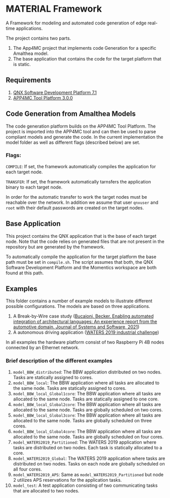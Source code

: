 # MATERIAL Framework
A Framework for modeling and automated code generation of edge real-time applications.

The project contains two parts. 
1) The App4MC project that implements code Generation for a specific Amalthea model.
2) The base application that contains the code for the target platform that is static.

## Requirements
1) [QNX Software Development Platform 7.1](https://blackberry.qnx.com/en/products/foundation-software/qnx-software-development-platform/sdp-7-1)
2) [APP4MC Tool Platform 3.0.0](https://eclipse.dev/app4mc/)

## Code Generation from Amalthea Models
The code generation platform builds on the APP4MC Tool Platform. The project is imported into the APP4MC tool and can then be used to parse compliant models and generate the code. 
In the current implementation the model folder as well as different flags (described below) are set.

### Flags:

`COMPILE`: If set, the framework automatically compiles the application for each target node. 

`TRANSFER`: If set, the framework automatically tarnsfers the application binary to each target node. 

In order for the automatic transfer to work the target nodes must be reachable over the network.
In addition we assume that user `qnxuser` and `root` with their default passwords are created on the target nodes. 

## Base Application 
This project contains the QNX application that is the base of each target node. 
Note that the code relies on generated files that are not present in the repository but are generated by the framework. 

To automatically compile the application for the target platform the base path must be set in `compile.sh`.
The script assumes that both, the QNX Software Development Platform and the Momentics workspace are both found at this path. 

## Examples

This folder contains a number of example models to illustrate different possible configurations. 
The models are based on three applications. 

1) A Break-by-Wire case study ([Bucaioni, Becker. Enabling automated integration of architectural languages: An experience report from the automotive
domain. Journal of Systems and Software, 2021](https://doi.org/10.1016/j.jss.2021.111106))
2) A autonomous driving application ([WATERS 2019 industrial challenge](https://archives.ecrts.org/fileadmin/WebsitesArchiv/ecrts2019/waters/waters-industrial-challenge/index.html))

In all examples the hardware platform consist of two Raspberry Pi 4B nodes connected by an Ethernet network. 
### Brief description of the different examples

1) `model_BBW_distributed`: The BBW application distributed on two nodes. Tasks are statically assigned to cores.
2) `model_BBW_local`: The BBW application where all tasks are allocated to the same node. Tasks are statically assigned to cores.
3) `model_BBW_local_Global1core`: The BBW application where all tasks are allocated to the same node. Tasks are statically assigned to one core.
4) `model_BBW_local_Global2core`: The BBW application where all tasks are allocated to the same node. Tasks are globally scheduled on two cores. 
5) `model_BBW_local_Global3core`: The BBW application where all tasks are allocated to the same node. Tasks are globally scheduled on three cores. 
6) `model_BBW_local_Global4core`: The BBW application where all tasks are allocated to the same node. Tasks are globally scheduled on four cores. 
7) `model_WATERS2019_Partitioned`: The WATERS 2019 application where tasks are distributed on two nodes. Each task is statically allocated to a core. 
8) `model_WATERS2019_Global`: The WATERS 2019 application where tasks are distributed on two nodes. Tasks on each node are globally scheduled on all four cores.
9) `model_WATERS2019_APS`: Same as `model_WATERS2019_Partitioned` but node 2 utilizes APS reservations for the application tasks.
10) `model_test`: A test application consisting of two communicating tasks that are allocated to two nodes. 
